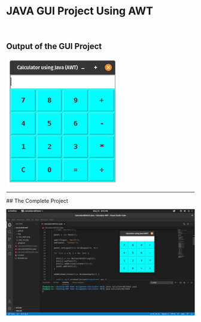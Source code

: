 
# JAVA GUI Project Using AWT


<br>

## Output of the GUI Project 



![SS of GUI](https://github.com/FahimFBA/Calculator-AWT/blob/main/img/GUI_Main.png?raw=yes)



<hr>
## The Complete Project 

![SS From Pop! OS](https://github.com/FahimFBA/Calculator-AWT/blob/main/img/pop_OS.png?raw=yes)
